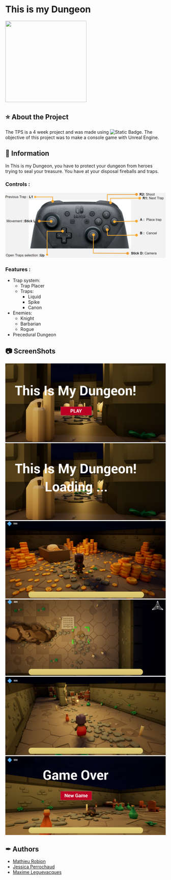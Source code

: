 # This is my Dungeon
<a href="https://www.isart.fr/"><img width="255" height="255" src = "https://pbs.twimg.com/profile_images/1554747272897990659/vh39_Bj2_400x400.jpg"></a>
## ⭐ About the Project
The TPS is a 4 week project and was made using ![Static Badge](https://img.shields.io/badge/v5.2.1-gray?style=flat&logo=unrealengine&label=Unreal%20Engine&labelColor=%23292a26&color=%2344a9f5). The objective of this project was to make a console game with Unreal Engine.

## 📑 Information
In This is my Dungeon, you have to protect your dungeon from heroes trying to seal your treasure. You have at your disposal fireballs and traps.

### Controls :
![Controls](Screenshots/01.png)
### Features :
- Trap system:
    - Trap Placer
    - Traps:
        - Liquid
        - Spike
        - Canon
- Enemies:
    - Knight
    - Barbarian
    - Rogue
- Precedural Dungeon

## 📷 ScreenShots
![SC1](Screenshots/02.png)
![SC2](Screenshots/03.png)
![SC3](Screenshots/04.png)
![SC4](Screenshots/05.png)
![SC5](Screenshots/06.png)
![SC6](Screenshots/07.png)

## ✒ Authors
- <a href = "mailto: m.robion@student.isartdigital.com">Mathieu Robion</a>
- <a href = "mailto: jessicaperrochaud@gmail.com">Jessica Perrochaud</a>
- <a href = "mailto: m.leguevacques@student.isartdigital.com">Maxime Leguevacques</a>